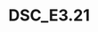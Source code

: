 # DSC_E3.21


<!-- a. Print the names of members who have borrowed any book published by “McGraw-Hill.”

     b. Print the names of members who have borrowed all books published by “McGraw-Hill.”

     c. For each publisher, print the names of members who have borrowed more than five books of that publisher.

     d. Print the average number of books borrowed per member, including members who haven’t borrowed any books. -->